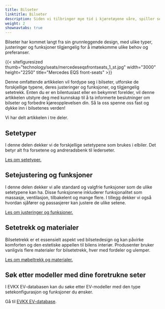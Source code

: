 ```yaml
---
title: Bilseter
linktitle: Bilseter
description: Siden vi tilbringer mye tid i kjøretøyene våre, spiller setene vi sitter i en avgjørende rolle for å gi komfort, støtte og sikkerhet under våre reiser.
weight: 2
shownavtabs: true
---
```

<!-- markdownlint-disable MD033 -->

Bilseter har kommet langt fra sin grunnleggende design, med ulike typer, justeringer og funksjoner tilgjengelig for å imøtekomme ulike behov og preferanser.

{{< sitefiguresized thumb="technology/seats/mercedeseqsfrontseats_1_st.jpg" width="3000" height="2250" title="Mercedes EQS front-seats" >}}

Denne omfattende artikkelen vil fordype seg i bilseter, utforske de forskjellige typene, deres justeringer og funksjoner, og tilgjengelig setetrekk. Enten du er en bilentusiast eller en bekymret forelder, vil denne artikkelen utstyre deg med kunnskap til å ta informerte beslutninger om bilseter og forbedre kjøreopplevelsen din. Så la oss spenne oss fast og dykke inn i bilsetenes verden!

Vi har delt artikkelen i tre deler.

## Setetyper

I denne delen dekker vi de forskjellige setetypene som brukes i elbiler. Det betyr alt fra forsetene og andreradsbenk til lederseter.

[Les om setetyper.](types/)

## Setejustering og funksjoner

I denne delen dekker vi alle standard og valgfrie funksjoner som de ulike setetypene kan ha. Disse funksjonene inkluderer funksjonalitet som massasje, ventilasjon, tilbakelent og mange flere. I tillegg dekker vi også hvordan sjåfører og passasjerer kan justere de ulike setene.

[Les om justeringer og funksjoner.](adjustment/)

## Setetrekk og materialer

Bilsetetrekk er et essensielt aspekt ved bilsetedesign og kan påvirke komforten og den estetiske appellen til bilens interiør. Produsenter bruker vanligvis flere materialer for bilsetetrekk, hver med fordeler og ulemper.

[Les om møbeltrekk og materialer.](materials/)

## Søk etter modeller med dine foretrukne seter

I EVKX EV-databasen kan du søke etter EV-modeller med den type setekonfigurasjon og funksjoner du ønsker.

Gå til [EVKX EV-database](../../evsearch/).